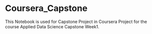 # Coursera_Capstone
This Notebook is used for Capstone Project in Coursera Project for the course Applied Data Science Capstone Week1.
